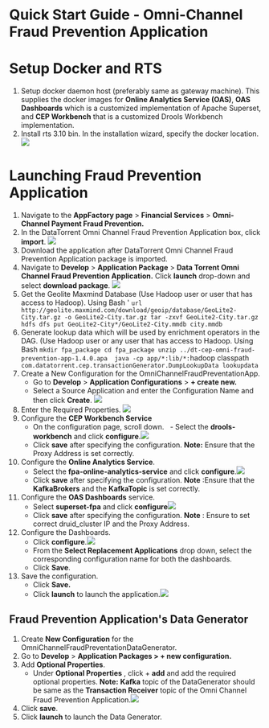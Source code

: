 # Quick Start Guide - Omni-Channel Fraud Prevention Application

# Setup Docker and RTS

1. Setup docker daemon host (preferably same as gateway machine). This supplies the docker images for **Online Analytics Service (OAS)**, **OAS Dashboards** which is a customized implementation of Apache Superset, and **CEP Workbench** that is a customized Drools Workbench implementation.
2. Install rts 3.10 bin. In the installation wizard, specify the docker location.
![](images/applications/quickstart_launch/dockerlocation.png)

# Launching Fraud Prevention Application

1. Navigate to the **AppFactory page** > **Financial Services** > **Omni-Channel Payment Fraud Prevention.**
2. In the DataTorrent Omni Channel Fraud Prevention Application box, click **import**. ![](images/applications/quickstart_launch/import.png)
3. Download the application after DataTorrent Omni Channel Fraud Prevention Application package is imported.
3. Navigate to **Develop** > **Application Package** > **Data Torrent Omni Channel Fraud Prevention Application.** Click **launch** drop-down and select **download package**. ![](images/applications/quickstart_launch/downloadpackage.png)
4. Get the Geolite Maxmind Database (Use Hadoop user or user that has access to Hadoop). Using Bash '
`url http://geolite.maxmind.com/download/geoip/database/GeoLite2-City.tar.gz -o GeoLite2-City.tar.gz
tar -zxvf GeoLite2-City.tar.gz 
hdfs dfs put GeoLite2-City*/GeoLite2-City.mmdb city.mmdb`
5. Generate lookup data which will be used by enrichment operators in the DAG.  (Use Hadoop user or any user that has access to Hadoop. Using Bash
`mkdir fpa_package
cd fpa_package
unzip ../dt-cep-omni-fraud-prevention-app-1.4.0.apa 
java -cp app/*:lib/*:`hadoop classpath` com.datatorrent.cep.transactionGenerator.DumpLookupData lookupdata`
1. Create a New Configuration for the OmniChannelFraudPreventationApp.
   - Go to **Develop** > **Application Configurations** > **+ create new.**
   - Select a Source Application and enter the Configuration Name and then click **Create**. ![](images/applications/quickstart_launch/newappconfig.png)
1. Enter the Required Properties. ![](images/applications/quickstart_launch/requiredpropertiesfpa.png)
2. Configure the **CEP Workbench Service**
   - On the configuration page, scroll down.
   - Select the **drools-workbench** and click **configure**.![](images/applications/quickstart_launch/configservicefpa1.png)
   - Click **save** after specifying the configuration.
**Note:** Ensure that the Proxy Address is set correctly.
2. Configure the **Online Analytics Service**.
   - Select the **fpa-online-analytics-service** and click **configure**.![](images/applications/quickstart_launch/configservicefpa2.png)
   - Click **save** after specifying the configuration.
**Note** :Ensure that the **KafkaBrokers** and the **KafkaTopic** is set correctly.
1. Configure the **OAS Dashboards** service.
   - Select **superset-fpa** and click **configure**![](images/applications/quickstart_launch/configservicefpa3.png)
   - Click **save** after specifying the configuration.
  **Note** : Ensure to set correct druid\_cluster IP and the Proxy Address.
1. Configure the Dashboards.
   - Click **configure**.![](images/applications/quickstart_launch/configpackagedashboardfpa.png)
   - From the **Select Replacement Applications** drop down, select the corresponding configuration name for both the dashboards.
   - Click **Save**.
1. Save the configuration.
   - Click **Save.**
   - Click **launch** to launch the application.![](images/applications/quickstart_launch/launchfpa.png)

## Fraud Prevention Application's Data Generator

1. Create **New Configuration** for the OmniChannelFraudPreventationDataGenerator.
2. Go to **Develop** > **Application Packages > + new configuration.**
1. Add **Optional Properties**.
   - Under **Optional Properties** , click + **add** and add the required optional properties.
   **Note:**   **Kafka** topic of the DataGenerator should be same as the **Transaction Receiver** topic of the Omni Channel Fraud Prevention Application.![](images/applications/quickstart_launch/launchgenerator.png)
2. Click **save**.
3. Click **launch** to launch the Data Generator. 
